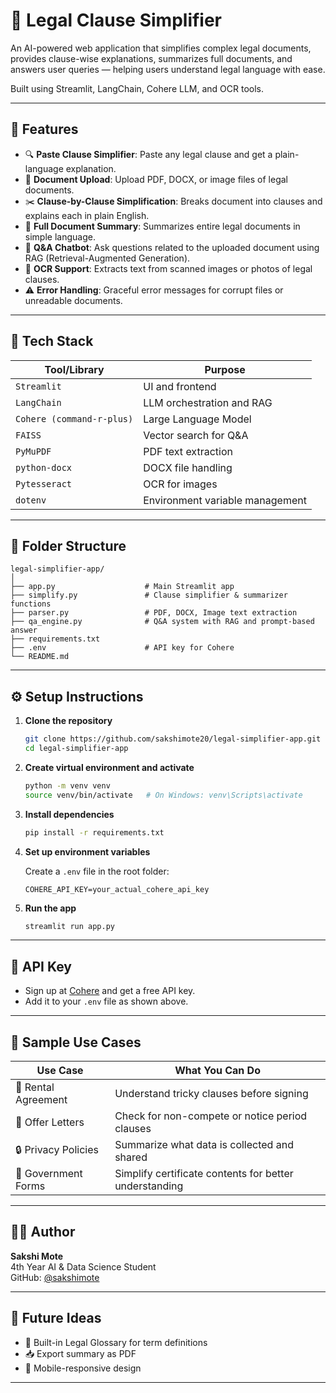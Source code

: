 # 📜 Legal Clause Simplifier

An AI-powered web application that simplifies complex legal documents, provides clause-wise explanations, summarizes full documents, and answers user queries — helping users understand legal language with ease.

Built using Streamlit, LangChain, Cohere LLM, and OCR tools.

---

## 🚀 Features

- 🔍 **Paste Clause Simplifier**: Paste any legal clause and get a plain-language explanation.
- 📂 **Document Upload**: Upload PDF, DOCX, or image files of legal documents.
- ✂️ **Clause-by-Clause Simplification**: Breaks document into clauses and explains each in plain English.
- 🧠 **Full Document Summary**: Summarizes entire legal documents in simple language.
- 💬 **Q&A Chatbot**: Ask questions related to the uploaded document using RAG (Retrieval-Augmented Generation).
- 📸 **OCR Support**: Extracts text from scanned images or photos of legal clauses.
- ⚠️ **Error Handling**: Graceful error messages for corrupt files or unreadable documents.

---

## 🧠 Tech Stack

| Tool/Library      | Purpose |
|-------------------|---------|
| `Streamlit`       | UI and frontend |
| `LangChain`       | LLM orchestration and RAG |
| `Cohere (command-r-plus)` | Large Language Model |
| `FAISS`           | Vector search for Q&A |
| `PyMuPDF`         | PDF text extraction |
| `python-docx`     | DOCX file handling |
| `Pytesseract`     | OCR for images |
| `dotenv`          | Environment variable management |

---

## 📁 Folder Structure

```
legal-simplifier-app/
│
├── app.py                    # Main Streamlit app
├── simplify.py               # Clause simplifier & summarizer functions
├── parser.py                 # PDF, DOCX, Image text extraction
├── qa_engine.py              # Q&A system with RAG and prompt-based answer
├── requirements.txt
├── .env                      # API key for Cohere
└── README.md
```

---

## ⚙️ Setup Instructions

1. **Clone the repository**
   ```bash
   git clone https://github.com/sakshimote20/legal-simplifier-app.git
   cd legal-simplifier-app
   ```

2. **Create virtual environment and activate**
   ```bash
   python -m venv venv
   source venv/bin/activate   # On Windows: venv\Scripts\activate
   ```

3. **Install dependencies**
   ```bash
   pip install -r requirements.txt
   ```

4. **Set up environment variables**

   Create a `.env` file in the root folder:

   ```env
   COHERE_API_KEY=your_actual_cohere_api_key
   ```

5. **Run the app**
   ```bash
   streamlit run app.py
   ```

---

## 🔐 API Key

- Sign up at [Cohere](https://cohere.com/) and get a free API key.
- Add it to your `.env` file as shown above.

---

## 🧪 Sample Use Cases

| Use Case | What You Can Do |
|----------|------------------|
| 📃 Rental Agreement | Understand tricky clauses before signing |
| 🧾 Offer Letters     | Check for non-compete or notice period clauses |
| 🔒 Privacy Policies | Summarize what data is collected and shared |
| 📑 Government Forms | Simplify certificate contents for better understanding |

---

## 👩‍💻 Author

**Sakshi Mote**  
4th Year AI & Data Science Student  
GitHub: [@sakshimote](https://github.com/sakshimote20)

---

## 📌 Future Ideas

- 🧠 Built-in Legal Glossary for term definitions
- 📥 Export summary as PDF
- 📱 Mobile-responsive design

---

